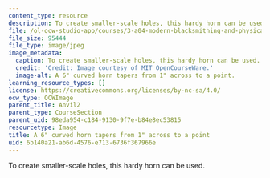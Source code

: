 ```yaml
---
content_type: resource
description: To create smaller-scale holes, this hardy horn can be used.
file: /ol-ocw-studio-app/courses/3-a04-modern-blacksmithing-and-physical-metallurgy-fall-2008/6b140a21ab6d4576e7136736f367966e_010.jpg
file_size: 95444
file_type: image/jpeg
image_metadata:
  caption: To create smaller-scale holes, this hardy horn can be used.
  credit: 'Credit: Image courtesy of MIT OpenCourseWare.'
  image-alt: A 6" curved horn tapers from 1" across to a point.
learning_resource_types: []
license: https://creativecommons.org/licenses/by-nc-sa/4.0/
ocw_type: OCWImage
parent_title: Anvil2
parent_type: CourseSection
parent_uid: 98eda954-c184-9130-9f7e-b84e8ec53815
resourcetype: Image
title: A 6" curved horn tapers from 1" across to a point
uid: 6b140a21-ab6d-4576-e713-6736f367966e
---
```

To create smaller-scale holes, this hardy horn can be used.